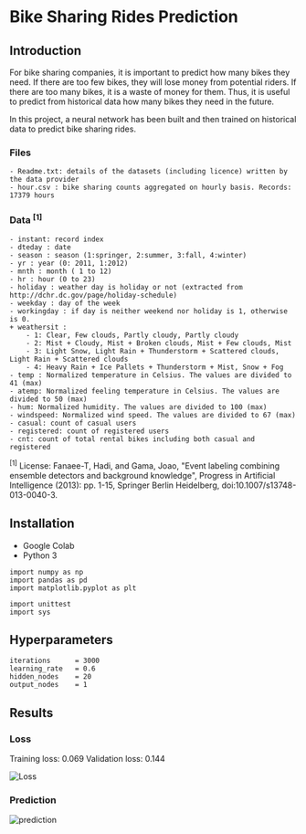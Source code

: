 # Bike Sharing Rides Prediction

## Introduction

For bike sharing companies, it is important to predict how many bikes they need. If there are too few bikes, they will lose money from potential riders. If there are too many bikes, it is a waste of money for them. Thus, it is useful to predict from historical data how many bikes they need in the future.

In this project, a neural network has been built and then trained on historical data to predict bike sharing rides.

### Files

	- Readme.txt: details of the datasets (including licence) written by the data provider
	- hour.csv : bike sharing counts aggregated on hourly basis. Records: 17379 hours


### Data <sup>[1]</sup>

	- instant: record index
	- dteday : date
	- season : season (1:springer, 2:summer, 3:fall, 4:winter)
	- yr : year (0: 2011, 1:2012)
	- mnth : month ( 1 to 12)
	- hr : hour (0 to 23)
	- holiday : weather day is holiday or not (extracted from http://dchr.dc.gov/page/holiday-schedule)
	- weekday : day of the week
	- workingday : if day is neither weekend nor holiday is 1, otherwise is 0.
	+ weathersit :
		- 1: Clear, Few clouds, Partly cloudy, Partly cloudy
		- 2: Mist + Cloudy, Mist + Broken clouds, Mist + Few clouds, Mist
		- 3: Light Snow, Light Rain + Thunderstorm + Scattered clouds, Light Rain + Scattered clouds
		- 4: Heavy Rain + Ice Pallets + Thunderstorm + Mist, Snow + Fog
	- temp : Normalized temperature in Celsius. The values are divided to 41 (max)
	- atemp: Normalized feeling temperature in Celsius. The values are divided to 50 (max)
	- hum: Normalized humidity. The values are divided to 100 (max)
	- windspeed: Normalized wind speed. The values are divided to 67 (max)
	- casual: count of casual users
	- registered: count of registered users
	- cnt: count of total rental bikes including both casual and registered


<sup>[1]</sup>
License: Fanaee-T, Hadi, and Gama, Joao, "Event labeling combining ensemble detectors and background knowledge", Progress in Artificial Intelligence (2013): pp. 1-15, Springer Berlin Heidelberg, doi:10.1007/s13748-013-0040-3.

## Installation
- Google Colab
- Python 3
```
import numpy as np
import pandas as pd
import matplotlib.pyplot as plt

import unittest
import sys
```

## Hyperparameters

```
iterations      = 3000
learning_rate   = 0.6
hidden_nodes    = 20
output_nodes    = 1
```

## Results

### Loss
Training loss: 0.069
Validation loss: 0.144

![Loss]()

### Prediction
![prediction]()

